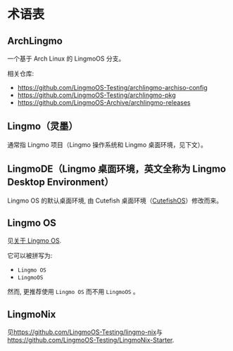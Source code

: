 # 术语表

## ArchLingmo

一个基于 Arch Linux 的 LingmoOS 分支。

相关仓库:

- <https://github.com/LingmoOS-Testing/archlingmo-archiso-config>
- <https://github.com/LingmoOS-Testing/archlingmo-pkg>
- <https://github.com/LingmoOS-Archive/archlingmo-releases>

## Lingmo（灵墨）

通常指 Lingmo 项目（Lingmo 操作系统和 Lingmo 桌面环境，见下文）。

## LingmoDE（Lingmo 桌面环境，英文全称为 Lingmo Desktop Environment）

Lingmo OS 的默认桌面环境, 由 Cutefish 桌面环境（[CutefishOS](https://github.com/cutefishos)）修改而来。

## Lingmo OS

见[关于 Lingmo OS](about).

它可以被拼写为:

- `Lingmo OS`
- `LingmoOS`

然而, 更推荐使用 `Lingmo OS` 而不用 `LingmoOS` 。

## LingmoNix

见<https://github.com/LingmoOS-Testing/lingmo-nix>与<https://github.com/LingmoOS-Testing/LingmoNix-Starter>.
